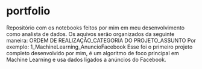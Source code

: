 # portfolio
Repositório com os notebooks feitos por mim em meu desenvolvimento como analista de dados.
Os aquivos serão organizados da seguinte maneira:
  ORDEM DE REALIZAÇÃO_CATEGORIA DO PROJETO_ASSUNTO
Por exemplo:
  1_MachineLearning_AnuncioFacebook
Esse foi o primeiro projeto completo desenvolvido por mim, é um algoritmo de foco principal em Machine Learning e usa dados ligados a anúncios do Facebook.
